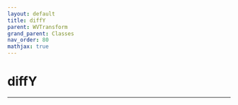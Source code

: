 ```yaml
---
layout: default
title: diffY
parent: WVTransform
grand_parent: Classes
nav_order: 80
mathjax: true
---
```


#  diffY




---

